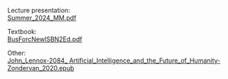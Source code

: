 Lecture presentation:  
[Summer_2024_MM.pdf](Summer_2024_MM.pdf)  

Textbook:  
[BusForcNewISBN2Ed.pdf](BusForcNewISBN2Ed.pdf)  

Other:  
[John_Lennox-2084_ Artificial_Intelligence_and_the_Future_of_Humanity-Zondervan_2020.epub](John_Lennox-2084_Artificial_Intelligence_and_the_Future_of_Humanity-Zondervan_2020.epub)  
